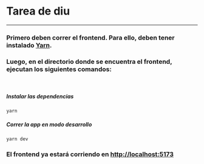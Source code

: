 # Tarea de diu

---

### Primero deben correr el frontend. Para ello, deben tener instalado [Yarn](https://classic.yarnpkg.com/lang/en/docs/install/#mac-stable). 
### Luego, en el directorio donde se encuentra el frontend, ejecutan los siguientes comandos:  

&nbsp;

##### Instalar las dependencias
```
yarn
```

##### Correr la app en modo desarrollo
```
yarn dev
```

### El frontend ya estará corriendo en [http://localhost:5173]()
